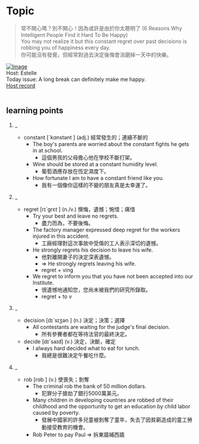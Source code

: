 # Topic

> 常不開心嗎？別不開心！因為或許是由於你太聰明了 (6 Reasons Why Intelligent People Find it Hard To Be Happy) <br>
> You may not realize it but this constant regret over past decisions is robbing you of happiness every day. <br>
> 你可能沒有發覺，但經常對過去決定後悔會消磨掉一天中的快樂。 <br>

[![Image](https://cdn.voicetube.com/assets/thumbnails/lUeDTLBOiRk.jpg)](https://www.youtube.com/embed/lUeDTLBOiRk?rel=0&showinfo=0&cc_load_policy=0&controls=1&autoplay=1&iv_load_policy=3&playsinline=1&wmode=transparent&start=140&end=148&enablejsapi=1&origin=https://tw.voicetube.com&widgetid=1)<br>
Host: Estelle
<br>Today issue: A long break can definitely make me happy.
<br>
[Host record](https://cdn.voicetube.com/tmp/everyday_records/1829099090644362/3602.mp3)
<br><br>
## learning points
1. _
	* constant  [ˋkɑnstənt ] (adj.) 經常發生的；連續不斷的
		- The boy's parents are worried about the constant fights he gets in at school.
			+ 這個男孩的父母擔心他在學校不斷打架。
		- Wine should be stored at a constant humidity level.
			+ 葡萄酒應存放在恆定濕度下。
		- How fortunate I am to have a constant friend like you.
			+ 我有一個像你這樣的不變的朋友真是太幸運了。

2. _
	* regret  [rɪˋgrɛt ] (n./v.) 懊悔，遺憾；惋惜；痛惜
		- Try your best and leave no regrets.
			+ 盡力而為，不要後悔。
		- The factory manager expressed deep regret for the workers injured in this accident.
			+ 工廠經理對這次事故中受傷的工人表示深切的遺憾。
		- He strongly regrets his decision to leave his wife.
			+ 他對離開妻子的決定深表遺憾。
			+ => He strongly regrets leaving his wife.
			+ regret + ving
		- We regret to inform you that you have not been accepted into our Institute.
			+ 很遺憾地通知您，您尚未被我們的研究所錄取。
			+ regret + to v

3. _
	* decision  [dɪˋsɪʒən ] (n.) 決定；決策；選擇
		- All contestants are waiting for the judge's final decision.
			+ 所有參賽者都在等待法官的最終決定。
	* decide  [dɪˋsaɪd] (v.) 決定，決斷，確定
		- I always hard decided what to eat for lunch.
			+ 我總是很難決定午餐吃什麼。

4. _
	* rob  [rɑb ] (v.) 使喪失；剝奪
		- The criminal rob the bank of 50 million dollars.
			+ 犯罪分子搶劫了銀行5000萬美元。
		- Many children in developing countries are robbed of their childhood and the opportunity to get an education by child labor caused by poverty.
			+ 發展中國家的許多兒童被剝奪了童年，失去了因貧窮造成的童工勞動接受教育的機會。
		- Rob Peter to pay Paul => 拆東牆補西牆

